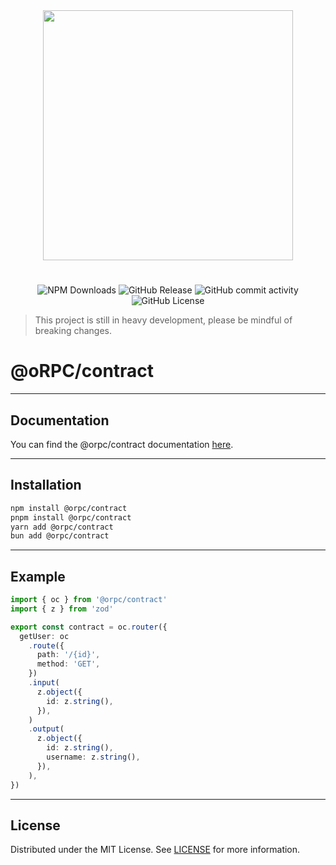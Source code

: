 <div align="center">
  <image align="center" src="https://i.ibb.co/rZw671M/New-Project-2.png" width=400 />
</div>

<h1></h1>

<div align="center">

![NPM Downloads](https://img.shields.io/npm/dm/%40orpc/server?logo=npm)
![GitHub Release](https://img.shields.io/github/v/release/unnoq/orpc?logo=github)
![GitHub commit activity](https://img.shields.io/github/commit-activity/m/unnoq/orpc?logo=git&logoColor=%23fff)
![GitHub License](https://img.shields.io/github/license/unnoq/orpc)

</div>

> This project is still in heavy development, please be mindful of breaking changes.

# @oRPC/contract

---

## Documentation

You can find the @orpc/contract documentation [here](https://orpc.unnoq.com/docs/server/contract).

---

## Installation

```bash
npm install @orpc/contract
pnpm install @orpc/contract
yarn add @orpc/contract
bun add @orpc/contract
```

---

## Example

```ts
import { oc } from '@orpc/contract'
import { z } from 'zod'

export const contract = oc.router({
  getUser: oc
    .route({
      path: '/{id}',
      method: 'GET',
    })
    .input(
      z.object({
        id: z.string(),
      }),
    )
    .output(
      z.object({
        id: z.string(),
        username: z.string(),
      }),
    ),
})
```

---

## License

Distributed under the MIT License. See [LICENSE](LICENSE) for more information.
